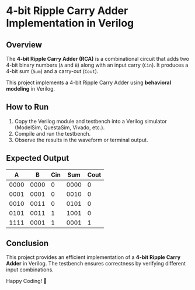 # 4-bit Ripple Carry Adder Implementation in Verilog

## Overview
The **4-bit Ripple Carry Adder (RCA)** is a combinational circuit that adds two 4-bit binary numbers (`A` and `B`) along with an input carry (`Cin`). It produces a 4-bit sum (`Sum`) and a carry-out (`Cout`).

This project implements a 4-bit Ripple Carry Adder using **behavioral modeling** in Verilog.

## How to Run
1. Copy the Verilog module and testbench into a Verilog simulator (ModelSim, QuestaSim, Vivado, etc.).
2. Compile and run the testbench.
3. Observe the results in the waveform or terminal output.

## Expected Output

| A    | B    | Cin | Sum  | Cout |
|------|------|-----|------|------|
| 0000 | 0000 |  0  | 0000 |  0   |
| 0001 | 0001 |  0  | 0010 |  0   |
| 0010 | 0011 |  0  | 0101 |  0   |
| 0101 | 0011 |  1  | 1001 |  0   |
| 1111 | 0001 |  1  | 0001 |  1   |

## Conclusion
This project provides an efficient implementation of a **4-bit Ripple Carry Adder** in Verilog. The testbench ensures correctness by verifying different input combinations.

Happy Coding! 🚀


